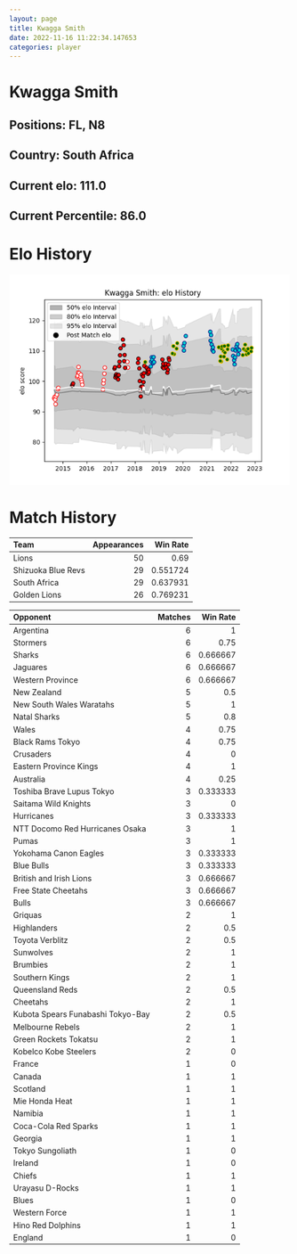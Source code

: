```yaml
---  
layout: page  
title: Kwagga Smith  
date: 2022-11-16 11:22:34.147653  
categories: player  
---
```

# Kwagga Smith

## Positions: FL, N8

## Country: South Africa

## Current elo: 111.0

## Current Percentile: 86.0

# Elo History


![elo history](history_KwaggaSmith.png)
# Match History


| Team               |   Appearances |   Win Rate |
|:-------------------|--------------:|-----------:|
| Lions              |            50 |   0.69     |
| Shizuoka Blue Revs |            29 |   0.551724 |
| South Africa       |            29 |   0.637931 |
| Golden Lions       |            26 |   0.769231 |

| Opponent                          |   Matches |   Win Rate |
|:----------------------------------|----------:|-----------:|
| Argentina                         |         6 |   1        |
| Stormers                          |         6 |   0.75     |
| Sharks                            |         6 |   0.666667 |
| Jaguares                          |         6 |   0.666667 |
| Western Province                  |         6 |   0.666667 |
| New Zealand                       |         5 |   0.5      |
| New South Wales Waratahs          |         5 |   1        |
| Natal Sharks                      |         5 |   0.8      |
| Wales                             |         4 |   0.75     |
| Black Rams Tokyo                  |         4 |   0.75     |
| Crusaders                         |         4 |   0        |
| Eastern Province Kings            |         4 |   1        |
| Australia                         |         4 |   0.25     |
| Toshiba Brave Lupus Tokyo         |         3 |   0.333333 |
| Saitama Wild Knights              |         3 |   0        |
| Hurricanes                        |         3 |   0.333333 |
| NTT Docomo Red Hurricanes Osaka   |         3 |   1        |
| Pumas                             |         3 |   1        |
| Yokohama Canon Eagles             |         3 |   0.333333 |
| Blue Bulls                        |         3 |   0.333333 |
| British and Irish Lions           |         3 |   0.666667 |
| Free State Cheetahs               |         3 |   0.666667 |
| Bulls                             |         3 |   0.666667 |
| Griquas                           |         2 |   1        |
| Highlanders                       |         2 |   0.5      |
| Toyota Verblitz                   |         2 |   0.5      |
| Sunwolves                         |         2 |   1        |
| Brumbies                          |         2 |   1        |
| Southern Kings                    |         2 |   1        |
| Queensland Reds                   |         2 |   0.5      |
| Cheetahs                          |         2 |   1        |
| Kubota Spears Funabashi Tokyo-Bay |         2 |   0.5      |
| Melbourne Rebels                  |         2 |   1        |
| Green Rockets Tokatsu             |         2 |   1        |
| Kobelco Kobe Steelers             |         2 |   0        |
| France                            |         1 |   0        |
| Canada                            |         1 |   1        |
| Scotland                          |         1 |   1        |
| Mie Honda Heat                    |         1 |   1        |
| Namibia                           |         1 |   1        |
| Coca-Cola Red Sparks              |         1 |   1        |
| Georgia                           |         1 |   1        |
| Tokyo Sungoliath                  |         1 |   0        |
| Ireland                           |         1 |   0        |
| Chiefs                            |         1 |   1        |
| Urayasu D-Rocks                   |         1 |   1        |
| Blues                             |         1 |   0        |
| Western Force                     |         1 |   1        |
| Hino Red Dolphins                 |         1 |   1        |
| England                           |         1 |   0        |